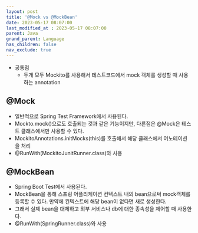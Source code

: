 ```yaml
---
layout: post
title: '@Mock vs @MockBean'
date: 2023-05-17 08:07:00
last_modified_at : 2023-05-17 08:07:00
parent: Java
grand_parent: Language
has_children: false
nav_exclude: true
---
```


- 공통점
    - 두개 모두 Mockito를 사용해서 테스트코드에서 mock 객체를 생성할 때 사용하는 annotation

## @Mock

- 일반적으로 Spring Test Framework에서 사용된다.
- Mockto.mock()으로도 호출되는 것과 같은 기능이지만, 다른점은 @Mock은 테스트 클래스에서만 사용할 수 있다.
- MockitoAnnotations.initMocks(this)를 호출해서 해당 클래스에서 어노테이션을 처리
- @RunWith(MockitoJunitRunner.class)와 사용

## @MockBean

- Spring Boot Test에서 사용된다.
- MockBean을 통해 스프링 어플리케이션 컨텍스트 내의 bean으로써 mock객체를 등록할 수 있다. 만약에 컨텍스트에 해당 bean이 없다면 새로 생성한다.
- 그래서 실제 bean을 대체하고 외부 서비스나 db에 대한 종속성을 제어할 때 사용한다.
- @RunWith(SpringRunner.class)와 사용